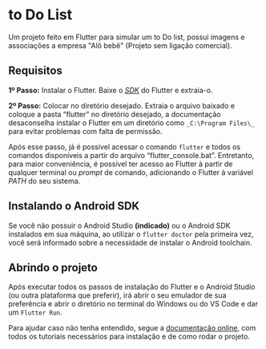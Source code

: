 # to Do List

Um projeto feito em Flutter para simular um to Do list, possui imagens e associações a empresa "Alô bebê" (Projeto sem ligação comercial).

## Requisitos
**1º Passo:** Instalar o Flutter.
 Baixe o [_SDK_](https://storage.googleapis.com/flutter_infra/releases/stable/windows/flutter_windows_v1.2.1-stable.zip) do Flutter e extraia-o.

**2º Passo:** Colocar no diretório desejado.
Extraia o arquivo baixado e coloque a pasta “flutter” no diretório desejado, a documentação desaconselha instalar o Flutter em um diretório como `_C:\Program Files\_` para evitar problemas com falta de permissão.

Após esse passo, já é possível acessar o comando `flutter` e todos os comandos disponíveis a partir do arquivo “flutter_console.bat”. Entretanto, para maior conveniência, é possível ter acesso ao Flutter à partir de qualquer terminal ou _prompt_ de comando, adicionando o Flutter à variável _PATH_ do seu sistema.

## Instalando o Android SDK

Se você não possuir o Android Studio **(indicado)** ou o Android SDK instalados em sua máquina, ao utilizar o  `flutter doctor`  pela primeira vez, você será informado sobre a necessidade de instalar o Android toolchain.

## Abrindo o projeto

Após executar todos os passos de instalação do Flutter e o Android Studio 
(ou outra plataforma que preferir), irá abrir o seu emulador de sua preferência e abrir o diretório no terminal do Windows ou do VS Code e dar um `Flutter Run`.

Para ajudar caso não tenha entendido, segue a 
[documentação online](https://flutter.dev/docs), com todos os tutoriais necessários para instalação e de como rodar o projeto.
